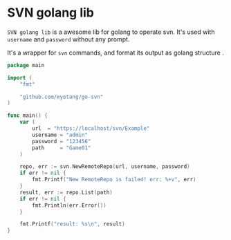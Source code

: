 # SVN golang lib

`SVN golang lib` is a awesome lib for golang to operate svn. It's used with `username` and `password` without any prompt.

It's a wrapper for `svn` commands, and format its output as golang structure .

```go
package main

import (
	"fmt"

	"github.com/eyotang/go-svn"
)

func main() {
	var (
        url  = "https://localhost/svn/Example"
		username = "admin"
		password = "123456"
        path     = "Game01"
	)

	repo, err := svn.NewRemoteRepo(url, username, password)
	if err != nil {
		fmt.Printf("New RemoteRepo is failed! err: %+v", err)
	}
	result, err := repo.List(path)
	if err != nil {
		fmt.Println(err.Error())
	}

	fmt.Printf("result: %s\n", result)
}
```
